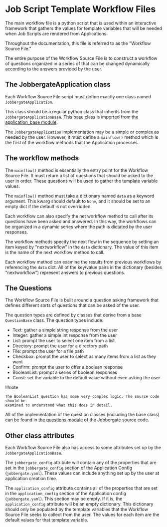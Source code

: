 # Job Script Template Workflow Files

The main workflow file is a python script that is used within an interactive framework
that gathers the values for template variables that will be needed when Job Scripts are
rendered from Applications.

Throughout the documentation, this file is referred to as the "Workflow Source File."

The entire purpose of the Workflow Source File is to construct a workflow of questions
organized in a series of that can be changed dynamically according to the answers
provided by the user.

## The JobbergateApplication class

Each Workflow Source File script must define exactly one class named
`JobbergateApplication`.

This class should be a regular python class that inherits from the
`JobbergateApplicationBase`. This base class is imported from
[the application_base module](https://github.com/omnivector-solutions/jobbergate/blob/main/jobbergate-cli/jobbergate_cli/subapps/applications/applications_base.py).

The `JobbergateApplication` implementation may be a simple or complex as needed by
the user. However, it must define a `mainflow()` method which is the first of the
workflow methods that the Application processes.

## The workflow methods

The `mainflow()` method is essentially the entry point for the Workflow Source File.
It must return a list of questions that should be asked to the user in order. These
questions will be used to gather the template variable values.

The `mainflow()` method must take a dictionary named `data` as a keyword argument.
This kwarg should default to `None`, and it should be set to an empty dict if the
default is not overridden.

Each workflow can also specify the net workflow method to call after its questions have
been asked and answered. In this way, the workflows can be organized in a dynamic series
where the path is dictated by the user responses.

The workflow methods specify the next flow in the sequence by setting an item keyed by
"nextworkflow" in the `data` dictionary. The value of this item is the name of the
next workflow method to call.

Each workflow method can examine the results from previous workflows by referencing the
`data` dict. All of the key/value pairs in the dictionary (besides "nextworkflow")
represent answers to previous questions.

## The Questions

The Workflow Source File is built around a question asking framework that defines
different sorts of questions that can be asked of the user.

The question types are defined by classes that derive from a base `QuestionBase`
class. The question types include:

- Text: gather a simple string response from the user
- Integer: gather a simple int response from the user
- List: prompt the user to select one item from a list
- Directory: prompt the user for a directory path
- File: prompt the user for a file path
- Checkbox: prompt the user to select as many items from a list as they want
- Confirm: prompt the user to offer a boolean response
- BooleanList: prompt a series of boolean responses
- Const: set the variable to the default value without even asking the user

!!!note

    The BooleanList question has some very complex logic. The source code should be
    examined to understand what this does in detail.

All of the implementation of the question classes (including the base class) can be found
in [the questions module](https://github.com/omnivector-solutions/jobbergate/blob/main/jobbergate-cli/jobbergate_cli/subapps/applications/questions.py)
of the Jobbergate source code.

## Other class attributes

Each Workflow Source File also has access to some attributes set up by the
`JobbergateApplicationBase`.

The `jobbergate_config` attribute will contain any of the properties that are set in
the `jobbergate_config` section of the Application Config (`jobbergate.yaml`).
These values can include anything set up by the user at application creation time.

The `application_config` attribute contains all of the properties that are set in the
`application_config` section of the Application config (`jobbergate.yaml`). This
section may be empty. If it is, the `application_config` attribute will be an empty
dictionary. This dictionary should only be populated by the template variables that
the Workflow Source File seeks to collect from the user. The values for each item are the
default values for that template variable.
